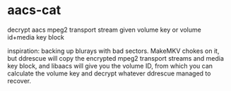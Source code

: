 # aacs-cat
decrypt aacs mpeg2 transport stream given volume key or volume id+media key block

inspiration: backing up blurays with bad sectors. MakeMKV chokes on it, but ddrescue 
will copy the encrypted mpeg2 transport streams and media key block, and libaacs will
give you the volume ID, from which you can calculate the volume key and decrypt whatever
ddrescue managed to recover.
